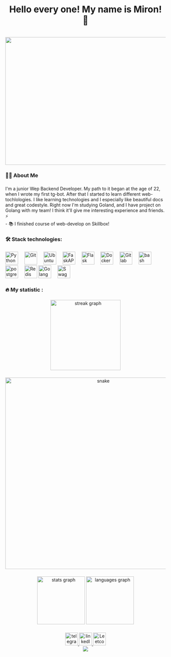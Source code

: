 <h1 align="center">Hello every one! My name is Miron! 👋</h1>

<br clear="both">

<div align="center">
  <img height="400" width="750" src="https://i.pinimg.com/originals/74/63/59/74635989b770a38189fff31a8ef152ea.gif"  />
</div>

###

<h3 align="left">👩‍💻 About Me</h3>

###

<p align="left">I'm a junior Wep Backend Developer. My path to it began at the age of 22, when I wrote my first tg-bot. After that I started to learn different web-tochlologies. I like learning technologies and I especially like beautiful docs and great codestyle. Right now I'm studying Goland, and I have project on Golang with my team! I think it'll give me interesting experience and friends. ⚡️ <br>
- 📚 I finished course of web-develop on Skillbox!<br> </p>


###



###

<h3 align="left">🛠 Stack technologies:</h3>

###

<div align="left">
  <img src="https://symbols.getvecta.com/stencil_25/69_python.34cfd522d6.svg" height="40" alt="Python"  />
  <img width="12" />
  <img src="https://symbols.getvecta.com/stencil_28/88_visual-studio-team-services-git-repository.c595f4166d.svg" height="40" alt="Git"  />
  <img width="12" />
  <img src="https://icon.icepanel.io/Technology/svg/Ubuntu.svg" height="40" alt="Ubuntu"  />
  <img width="12" />
  <img src="https://icon.icepanel.io/Technology/svg/FastAPI.svg" height="40" alt="FaskAPI"  />
  <img width="12" />
  <img src="https://www.svgrepo.com/show/508915/flask.svg" height="40" alt="Flask"  />
  <img width="12" />
  <img src="https://www.svgrepo.com/show/349342/docker.svg" height="40" alt="Docker"  />
  <img width="12" />
  <img src="https://symbols.getvecta.com/stencil_25/30_gitlab.83a9252b1c.svg" height="40" alt="Gitlab"  />
  <img width="12" />
  <img src="https://cdn.simpleicons.org/gnubash/4EAA25" height="40" alt="bash logo"  />
  <img width="12" />
  <img src="https://skillicons.dev/icons?i=postgres" height="40" alt="postgresql logo" />
  <img width="12" />
  <img src="https://icon.icepanel.io/Technology/svg/Redis.svg" height="40" alt="Redis" />
  <img src="https://icon.icepanel.io/Technology/svg/Go.svg" height="40" alt="Golang" />
  <img width="12" />
  <img src="https://icon.icepanel.io/Technology/svg/Swagger.svg" height="40" alt="Swagger" />
  <img width="12" />
</div>

###

<h3 align="left">🔥   My statistic :</h3>

###

<div align="center">
  <img src="https://streak-stats.demolab.com?user=miron-anosov&locale=en&mode=daily&theme=dark&hide_border=false&border_radius=5&order=3" height="220" alt="streak graph"  />
</div>

###

<p align="center">
 <img width="600" src="https://github.com/FilimonovAlexey/FilimonovAlexey/blob/main/assets/github-snake.svg" alt="snake"/>
</p>

###

<div align="center">
  <img src="https://github-readme-stats.vercel.app/api?username=miron&hide_title=false&hide_rank=false&show_icons=true&include_all_commits=true&count_private=true&disable_animations=false&theme=dracula&locale=en&hide_border=false&order=1" height="150" alt="stats graph"  />
  <img src="https://github-readme-stats.vercel.app/api/top-langs?username=miron-anosov&locale=en&hide_title=false&layout=compact&card_width=320&langs_count=5&theme=dracula&hide_border=false&order=2" height="150" alt="languages graph"  />
</div>

###

<div align="center">
  <a href="https://t.me/MIRON_ANOSOV" target="_blank" >
    <img src="https://upload.wikimedia.org/wikipedia/commons/8/82/Telegram_logo.svg" height="40" alt="telegram logo"/>
  </a>
    <a href="https://www.linkedin.com/public-profile/settings?trk=d_flagship3_profile_self_view_public_profile" target="_blank">
    <img src="https://icon.icepanel.io/Technology/svg/LinkedIn.svg" height="40" alt="linkedIn logo"/>
  </a>
    <a href="https://leetcode.com/u/mairon26rus/" target="_blank">
    <img src="https://upload.wikimedia.org/wikipedia/commons/a/ab/LeetCode_logo_white_no_text.svg" height="40" alt="Leetcode logo" />
  </a>
</div>
<div align="center">
  <img src="https://visitor-badge.laobi.icu/badge?page_id=miron-anosov.miron-anosov&"  />
</div>

